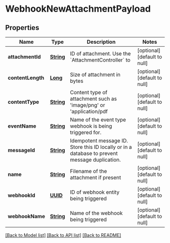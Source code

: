 # WebhookNewAttachmentPayload
## Properties

Name | Type | Description | Notes
------------ | ------------- | ------------- | -------------
**attachmentId** | [**String**](string) | ID of attachment. Use the &#x60;AttachmentController&#x60; to | [optional] [default to null]
**contentLength** | [**Long**](long) | Size of attachment in bytes | [optional] [default to null]
**contentType** | [**String**](string) | Content type of attachment such as &#39;image/png&#39; or &#39;application/pdf | [optional] [default to null]
**eventName** | [**String**](string) | Name of the event type webhook is being triggered for. | [optional] [default to null]
**messageId** | [**String**](string) | Idempotent message ID. Store this ID locally or in a database to prevent message duplication. | [optional] [default to null]
**name** | [**String**](string) | Filename of the attachment if present | [optional] [default to null]
**webhookId** | [**UUID**](UUID) | ID of webhook entity being triggered | [optional] [default to null]
**webhookName** | [**String**](string) | Name of the webhook being triggered | [optional] [default to null]

[[Back to Model list]](../README#documentation-for-models) [[Back to API list]](../README#documentation-for-api-endpoints) [[Back to README]](../README)

